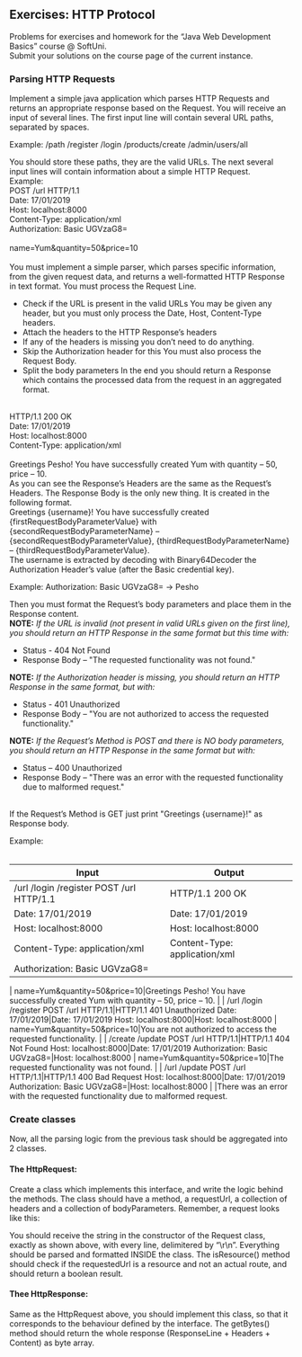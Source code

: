 ## Exercises: HTTP Protocol
Problems for exercises and homework for the “Java Web Development Basics” course @ SoftUni.<br/>
Submit your solutions on the course page of the current instance.
### Parsing HTTP Requests
Implement a simple java application which parses HTTP Requests and returns an appropriate response based on the Request. 
You will receive an input of several lines. The first input line will contain several URL paths, separated by spaces. 

Example: /path /register /login /products/create /admin/users/all

You should store these paths, they are the valid URLs.
The next several input lines will contain information about a simple HTTP Request.
<br/>
Example:<br/>
POST /url HTTP/1.1<br/>
Date: 17/01/2019<br/>
Host: localhost:8000<br/>
Content-Type: application/xml<br/>
Authorization: Basic UGVzaG8=<br/>
<br/>
name=Yum&quantity=50&price=10<br/>
<br/>
You must implement a simple parser, which parses specific information, from the given request data, and returns a well-formatted HTTP Response in text format.
You must process the Request Line.
* Check if the URL is present in the valid URLs
	You may be given any header, but you must only process the Date, Host, Content-Type headers.
* Attach the headers to the HTTP Response’s headers
* If any of the headers is missing you don’t need to do anything. 
* Skip the Authorization header for this
	You must also process the Request Body.
* Split the body parameters
In the end you should return a Response which contains the processed data from the request in an aggregated format.
<br/>
HTTP/1.1 200 OK<br/>
Date: 17/01/2019<br/>
Host: localhost:8000<br/>
Content-Type: application/xml<br/>
<br/>
Greetings Pesho! You have successfully created Yum with quantity – 50, price – 10.
<br/>
As you can see the Response’s Headers are the same as the Request’s Headers.
The Response Body is the only new thing. It is created in the following format.
<br/>
Greetings {username}! You have successfully created {firstRequestBodyParameterValue} with {secondRequestBodyParameterName} – {secondRequestBodyParameterValue}, {thirdRequestBodyParameterName} – {thirdRequestBodyParameterValue}.
<br/>
The username is extracted by decoding with Binary64Decoder the Authorization Header’s value (after the Basic credential key).

Example: Authorization: Basic UGVzaG8= -> Pesho

Then you must format the Request’s body parameters and place them in the Response content.
<br/>
**NOTE:** *If the URL is invalid (not present in valid URLs given on the first line), you should return an HTTP Response in the same format but this time with:*<br/>
*	Status - 404 Not Found 
*	Response Body – "The requested functionality was not found."

**NOTE:** *If the Authorization header is missing, you should return an HTTP Response in the same format, but with:*<br/>
*	Status - 401 Unauthorized<br/>
*	Response Body – "You are not authorized to access the requested functionality."

**NOTE:** *If the Request’s Method is POST and there is NO body parameters, you should return an HTTP Response in the same format but with:*<br/>
*	Status – 400 Unauthorized<br/>
*	Response Body – "There was an error with the requested functionality due to malformed request."
<br/>
If the Request’s Method is GET just print "Greetings {username}!" as Response body.

Example:<br/>
<br/>

**Input**|**Output**|
|-----|-----|
|/url /login /register POST /url HTTP/1.1|HTTP/1.1 200 OK
Date: 17/01/2019|Date: 17/01/2019
Host: localhost:8000|Host: localhost:8000
Content-Type: application/xml|Content-Type: application/xml
Authorization: Basic UGVzaG8=| 
 | 
name=Yum&quantity=50&price=10|Greetings Pesho! You have successfully created Yum with quantity – 50, price – 10.
 | 
 | 
/url /login /register POST /url HTTP/1.1|HTTP/1.1 401 Unauthorized
Date: 17/01/2019|Date: 17/01/2019
Host: localhost:8000|Host: localhost:8000
 | 
name=Yum&quantity=50&price=10|You are not authorized to access the requested functionality.
 | 
 | 
/create /update  POST /url HTTP/1.1|HTTP/1.1 404 Not Found
Host: localhost:8000|Date: 17/01/2019
Authorization: Basic UGVzaG8=|Host: localhost:8000
 | 
name=Yum&quantity=50&price=10|The requested functionality was not found.
 | 
 | 
/url /update  POST /url HTTP/1.1|HTTP/1.1 400 Bad Request
Host: localhost:8000|Date: 17/01/2019
Authorization: Basic UGVzaG8=|Host: localhost:8000
 | 
 |There was an error with the requested functionality due to malformed request.

### Create classes
Now, all the parsing logic from the previous task should be aggregated into 2 classes.

#### The HttpRequest:
 
Create a class which implements this interface, and write the logic behind the methods. The class should have a method, a requestUrl, a collection of headers and a collection of bodyParameters.
Remember, a request looks like this:
 
You should receive the string in the constructor of the Request class, exactly as shown above, with every line, delimitered by “\r\n”. Everything should be parsed and formatted INSIDE the class.
The isResource() method should check if the requestedUrl is a resource and not an actual route, and should return a boolean result.

 #### Thee HttpResponse:
 
Same as the HttpRequest above, you should implement this class, so that it corresponds to the behaviour defined by the interface.
The getBytes() method should return the whole response (ResponseLine + Headers + Content) as byte array.
